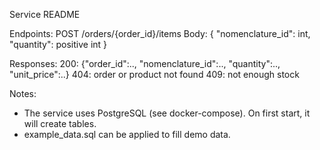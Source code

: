 Service README

Endpoints:
POST /orders/{order_id}/items
Body:
{
    "nomenclature_id": int,
    "quantity": positive int
}

Responses:
200: {"order_id":.., "nomenclature_id":.., "quantity":.., "unit_price":..}
404: order or product not found
409: not enough stock

Notes:
- The service uses PostgreSQL (see docker-compose). On first start, it will create tables.
- example_data.sql can be applied to fill demo data.
